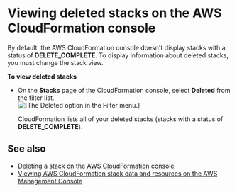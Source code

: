 # Viewing deleted stacks on the AWS CloudFormation console<a name="cfn-console-view-deleted-stacks"></a>

By default, the AWS CloudFormation console doesn't display stacks with a status of **DELETE\_COMPLETE**\. To display information about deleted stacks, you must change the stack view\.

**To view deleted stacks**
+ On the **Stacks** page of the CloudFormation console, select **Deleted** from the filter list\.  
![\[The Deleted option in the Filter menu.\]](http://docs.aws.amazon.com/AWSCloudFormation/latest/UserGuide/images/console-stacks-filter-deleted.png)

  CloudFormation lists all of your deleted stacks \(stacks with a status of **DELETE\_COMPLETE**\)\.

## See also<a name="cfn-console-view-deleted-stacks-seealso"></a>
+ [Deleting a stack on the AWS CloudFormation console](cfn-console-delete-stack.md)
+ [Viewing AWS CloudFormation stack data and resources on the AWS Management Console](cfn-console-view-stack-data-resources.md)